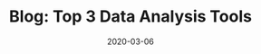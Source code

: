 ---
title: "Blog: Top 3 Data Analysis Tools"
date: 2020-03-06
tags: [seo, writing, data analytics]
excerpt: "Data analytics, seo, writing"
link: https://ople.ai/ai-blog/top-3-data-analysis-tools/
---